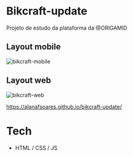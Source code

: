 # Bikcraft-update 
Projeto de estudo da plataforma da @ORIGAMID

## Layout mobile
![bikcraft-mobile](https://user-images.githubusercontent.com/68574175/150797035-1c38a439-8d56-4d21-ab11-11bb8a070dab.png)


## Layout web
![bikcraft-web](https://user-images.githubusercontent.com/68574175/150796933-7992a7bb-4481-4adb-9f74-f3ab6341908e.png)

https://alanafsoares.github.io/bikcraft-update/

# Tech
- HTML / CSS / JS 
